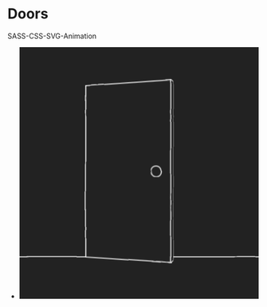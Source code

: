 # Doors
SASS-CSS-SVG-Animation

- ![Doors](https://github.com/dianavile/Doors/blob/master/Doors.PNG)
